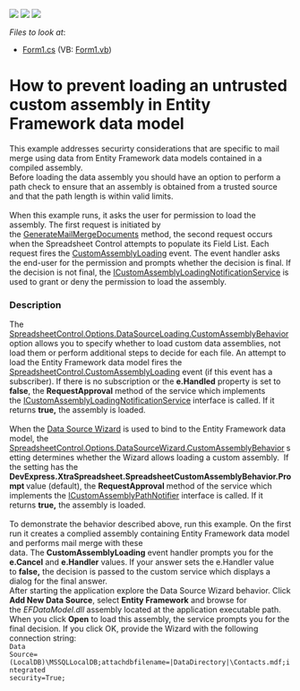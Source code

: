 <!-- default badges list -->
![](https://img.shields.io/endpoint?url=https://codecentral.devexpress.com/api/v1/VersionRange/128613865/16.1.5%2B)
[![](https://img.shields.io/badge/Open_in_DevExpress_Support_Center-FF7200?style=flat-square&logo=DevExpress&logoColor=white)](https://supportcenter.devexpress.com/ticket/details/T409684)
[![](https://img.shields.io/badge/📖_How_to_use_DevExpress_Examples-e9f6fc?style=flat-square)](https://docs.devexpress.com/GeneralInformation/403183)
<!-- default badges end -->
<!-- default file list -->
*Files to look at*:

* [Form1.cs](./CS/MailMergeEFData/Form1.cs) (VB: [Form1.vb](./VB/MailMergeEFData/Form1.vb))
<!-- default file list end -->
# How to prevent loading an untrusted custom assembly in Entity Framework data model


This example addresses securirty considerations that are specific to mail merge using data from Entity Framework data models contained in a compiled assembly.<br>Before loading the data assembly you should have an option to perform a path check to ensure that an assembly is obtained from a trusted source and that the path length is within valid limits.<br><br>When this example runs, it asks the user for permission to load the assembly. The first request is initiated by the <a href="http://help.devexpress.com/#CoreLibraries/DevExpressSpreadsheetIWorkbook_GenerateMailMergeDocumentstopic">GenerateMailMergeDocuments</a> method, the second request occurs when the Spreadsheet Control attempts to populate its Field List. Each request fires the <a href="http://help.devexpress.com/#WindowsForms/DevExpressXtraSpreadsheetSpreadsheetControl_CustomAssemblyLoadingtopic">CustomAssemblyLoading</a> event. The event handler asks the end-user for the permission and prompts whether the decision is final. If the decision is not final, the <a href="http://help.devexpress.com/#CoreLibraries/clsDevExpressXtraSpreadsheetServicesICustomAssemblyLoadingNotificationServicetopic">ICustomAssemblyLoadingNotificationService</a> is used to grant or deny the permission to load the assembly.


<h3>Description</h3>

The <a href="http://help.devexpress.com/#CoreLibraries/DevExpressXtraSpreadsheetSpreadsheetDataSourceLoadingOptions_CustomAssemblyBehaviortopic">SpreadsheetControl.Options.DataSourceLoading.CustomAssemblyBehavior</a>&nbsp;option allows you to specify whether to load custom data assemblies, not load them or perform additional steps to decide for each file. An attempt to load the Entity Framework data model fires the <a href="http://help.devexpress.com/#WindowsForms/DevExpressXtraSpreadsheetSpreadsheetControl_CustomAssemblyLoadingtopic">SpreadsheetControl.CustomAssemblyLoading</a>&nbsp;event (if this event has a subscriber). If there is no subscription or the <strong>e.Handled</strong>&nbsp;property is set to <strong>false</strong>, the <strong>RequestApproval</strong>&nbsp;method of the service which implements the&nbsp;<a href="http://help.devexpress.com/#CoreLibraries/clsDevExpressXtraSpreadsheetServicesICustomAssemblyLoadingNotificationServicetopic">ICustomAssemblyLoadingNotificationService</a>&nbsp;interface is&nbsp;called. If it returns <strong>true,</strong> the assembly is loaded.<br>&nbsp;<br>When the <a href="http://help.devexpress.com/#WindowsForms/CustomDocument17836">Data Source Wizard</a> is used to bind to the&nbsp;Entity Framework data model, the <a href="http://help.devexpress.com/#WindowsForms/DevExpressXtraSpreadsheetSpreadsheetDataSourceWizardOptions_CustomAssemblyBehaviortopic">SpreadsheetControl.Options.DataSourceWizard.CustomAssemblyBehavior</a><strong>&nbsp;</strong>setting determines whether the Wizard allows loading a custom assembly. &nbsp;If the setting has the <strong>DevExpress.XtraSpreadsheet.SpreadsheetCustomAssemblyBehavior.Prompt </strong>value (default), the&nbsp;<strong>RequestApproval</strong>&nbsp;method of the service which implements the&nbsp;<a href="http://help.devexpress.com/#WindowsForms/clsDevExpressDataAccessUIWizardServicesICustomAssemblyPathNotifiertopic">ICustomAssemblyPathNotifier</a>&nbsp;interface is&nbsp;called. If it returns <strong>true,</strong> the assembly is loaded.<br><br>To demonstrate the behavior described above, run this example. On the first run it creates a complied assembly containing Entity Framework data model and performs mail merge with these data.&nbsp;The&nbsp;<strong>CustomAssemblyLoading</strong>&nbsp;event handler prompts you for the<strong> e.Cancel</strong> and <strong>e.Handler</strong> values. If your answer sets the e.Handler value to&nbsp;<strong>false,</strong>&nbsp;the decision is passed&nbsp;to the custom service which displays a dialog&nbsp;for the final answer.<br>After starting the application explore the Data Source Wizard behavior. Click <strong>Add New Data Source</strong>, select <strong>Entity Framework</strong> and&nbsp;browse for the&nbsp;<em>EFDataModel.dll</em> assembly located at the application executable path. When you click <strong>Open</strong> to load this assembly, the service prompts you for the final decision. If you click OK, provide the Wizard with the following connection string:<br>
<code lang="cs">Data Source=(LocalDB)\MSSQLLocalDB;attachdbfilename=|DataDirectory|\Contacts.mdf;integrated security=True;</code>

<br/>


